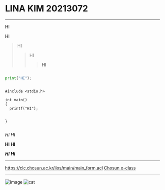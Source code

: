 # LINA KIM 20213072


--- 

HI 

HI

>HI
>>HI
>>>HI

```python

print("HI");
```


```

#include <stdio.h>

int main()
{
  printf("HI");
 

}
 
```

*HI*
_HI_

**HI**
__HI__

***HI***
___HI___


---


<https://clc.chosun.ac.kr/ilos/main/main_form.acl>
[Chosun e-class](https://clc.chosun.ac.kr/ilos/main/main_form.ac)

---

![image](C:\Users\김린아\Desktop)
![cat](https://user-images.githubusercontent.com/86597790/171844860-09c53699-af56-40f3-9dc6-9dbce69ebc15.jpg)


